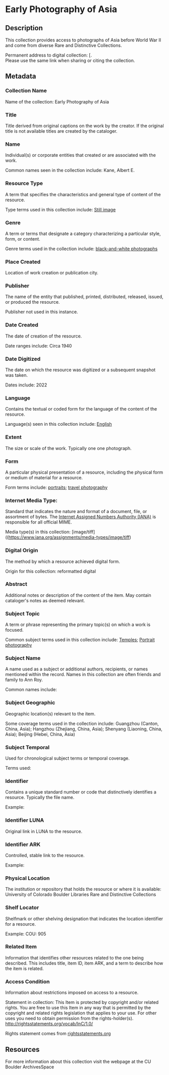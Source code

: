 # Early Photography of Asia

## Description
This collection provides access to photographs of Asia before World War II and come from diverse Rare and Distinctive Collections.

Permanent address to digital collection: [.<br /> 
Please use the same link when sharing or citing the collection.

## Metadata

### Collection Name
Name of the collection: Early Photography of Asia

### Title
Title derived from original captions on the work by the creator. If the original title is not available titles are created by the cataloger.

### Name
Individual(s) or corporate entities that created or are associated with the work. 

Common names seen in the collection include: Kane, Albert E.

### Resource Type
A term that specifies the characteristics and general type of content of the resource. 

Type terms used in this collection include: [Still image](http://id.loc.gov/vocabulary/resourceTypes/img)

### Genre
A term or terms that designate a category characterizing a particular style, form, or content. 

Genre terms used in the collection include: [black-and-white photographs](http://vocab.getty.edu/page/aat/300128347)
### Place Created
Location of work creation or publication city. 

### Publisher
The name of the entity that published, printed, distributed, released, issued, or produced the resource.

Publisher not used in this instance.

### Date Created
The date of creation of the resource. 

Date ranges include: Circa 1940

### Date Digitized
The date on which the resource was digitized or a subsequent snapshot was taken. 

Dates include: 2022

### Language
Contains the textual or coded form for the language of the content of the resource. 

Language(s) seen in this collection include: [English](http://id.loc.gov/vocabulary/iso639-2/eng)

### Extent
The size or scale of the work. Typically one one photograph.

### Form
A particular physical presentation of a resource, including the physical form or medium of material for a resource. 

Form terms include: [portraits](http://vocab.getty.edu/page/aat/300417957); [travel photography](http://vocab.getty.edu/page/aat/300054230)

### Internet Media Type: 
Standard that indicates the nature and format of a document, file, or assortment of bytes. The [Internet Assigned Numbers Authority (IANA)](https://www.iana.org/assignments/media-types/media-types.xhtml) is responsible for all official MIME. 

Media type(s) in this collection: [image/tiff]((https://www.iana.org/assignments/media-types/image/tiff)

### Digital Origin
The method by which a resource achieved digital form.

 Origin for this collection: reformatted digital

### Abstract
Additional notes or description of the content of the item. May contain cataloger's notes as deemed relevant.

### Subject Topic
A term or phrase representing the primary topic(s) on which a work is focused. 

Common subject terms used in this collection include: [Temples](http://id.worldcat.org/fast/1147397); [Portrait photography](http://id.worldcat.org/fast/1072259)

### Subject Name
A name used as a subject or additional authors, recipients, or names mentioned within the record. Names in this collection are often friends and family to Ann Roy.

Common names include:

### Subject Geographic
Geographic location(s) relevant to the item. 

Some coverage terms used in the collection include: Guangzhou (Canton, China, Asia); Hangzhou (Zhejiang, China, Asia); Shenyang (Liaoning, China, Asia); Beijing (Hebei, China, Asia)

### Subject Temporal
Used for chronological subject terms or temporal coverage. 

Terms used:


### Identifier
Contains a unique standard number or code that distinctively identifies a resource. Typically the file name. 

Example: 

### Identifier LUNA	
Original link in LUNA to the resource. 

### Identifier ARK
Controlled, stable link to the resource. 

Example: 

### Physical Location
The institution or repository that holds the resource or where it is available: University of Colorado Boulder Libraries Rare and Distinctive Collections

### Shelf Locator
Shelfmark or other shelving designation that indicates the location identifier for a resource. 

Example: COU: 905

### Related Item
Information that identifies other resources related to the one being described. This includes title, item ID, item ARK, and a term to describe how the item is related.

### Access Condition
Information about restrictions imposed on access to a resource.

Statement in collection: This Item is protected by copyright and/or related rights. You are free to use this Item in any way that is permitted by the copyright and related rights legislation that applies to your use. For other uses you need to obtain permission from the rights-holder(s). http://rightsstatements.org/vocab/InC/1.0/

Rights statement comes from [rightsstatements.org](https://rightsstatements.org/page/1.0/?language=en)

## Resources
For more information about this collection visit the webpage at the CU Boulder ArchivesSpace
